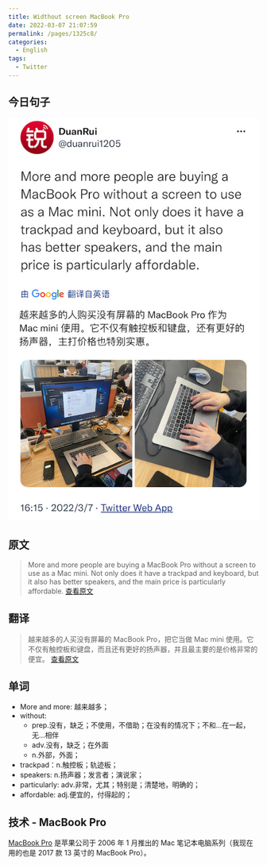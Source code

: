 ```yaml
---
title: Widthout screen MacBook Pro
date: 2022-03-07 21:07:59
permalink: /pages/1325c8/
categories:
  - English
tags:
  - Twitter
---
```


## 今日句子

![今日Twitter](./images/widthout-screen-macbook-pro.jpeg)

## 原文

> More and more people are buying a MacBook Pro without a screen to use as a Mac mini. Not only does it have a trackpad and keyboard, but it also has better speakers, and the main price is particularly affordable.
> [查看原文](https://twitter.com/duanrui1205/status/1500747070093008899)

## 翻译

> 越来越多的人买没有屏幕的 MacBook Pro，把它当做 Mac mini 使用。它不仅有触控板和键盘，而且还有更好的扬声器，并且最主要的是价格非常的便宜。
> [查看原文](https://twitter.com/duanrui1205/status/1500747070093008899)

## 单词

- More and more: 越来越多；
- without:
  - prep.没有，缺乏；不使用，不借助；在没有的情况下；不和...在一起，无...相伴
  - adv.没有，缺乏；在外面
  - n.外部，外面；
- trackpad：n.触控板；轨迹板；
- speakers: n.扬声器；发言者；演说家；
- particularly: adv.非常，尤其；特别是；清楚地，明确的；
- affordable: adj.便宜的，付得起的；

## 技术 - MacBook Pro

[MacBook Pro](https://www.apple.com.cn/macbook-pro/) 是苹果公司于 2006 年 1 月推出的 Mac 笔记本电脑系列（我现在用的也是 2017 款 13 英寸的 MacBook Pro）。
